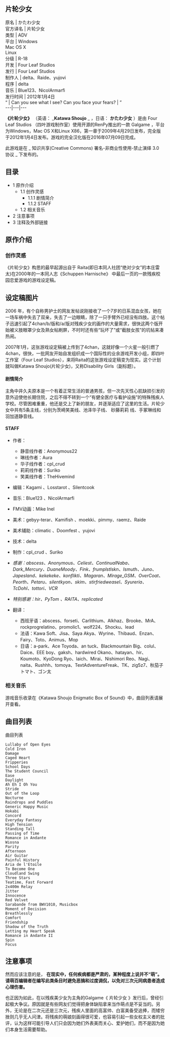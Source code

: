 片轮少女  
---  
原名  |  かたわ少女   
官方译名  |  片轮少女   
类型  |  ADV   
平台  |  Windows   
Mac OS X  
Linux  
分级  |  R-18   
开发  |  Four Leaf Studios   
发行  |  Four Leaf Studios   
制作人  |  delta、Raide、yujovi   
程序  |  delta   
音乐  |  Blue123、NicolArmarfi   
发行时间  |  2012年1月4日   
“  |  Can you see what I see?  Can you face your fears?  |  ”   
---|---|---  
  
**《片轮少女》** （英语： _**Katawa Shoujo** _ ，日语： **かたわ少女** ）是由  Four Leaf Studios
（四叶游戏制作室）使用开源的RenPy推出的一款  Galgame  ，平台为Windows，Mac OS X和Linux
X86，第一章于2009年4月29日发布，完全版于2012年1月4日发布。游戏的完全汉化版在2016年07月09日完成。

此游戏是在 _ 知识共享(Creative Commons) 署名-非商业性使用-禁止演绎 3.0 协议  _ 下发布的。

##  目录

  * 1  原作介绍 
    * 1.1  创作灵感 
      * 1.1.1  剧情简介 
      * 1.1.2  STAFF 
    * 1.2  相关音乐 
  * 2  注意事项 
  * 3  注释及外部链接 

##  原作介绍

###  创作灵感

《片轮少女》构思的最早起源出自于 Raita(即日本同人社团“绝对少女”的本庄雷太)在2000年的一本同人志《Schuppen Harnische》
中最后一页的一款残疾校园恋爱游戏的游戏设定稿。

设定稿图片  
---  
  
2006
年，有个自称男护士的网友发帖说刚接收了一个7岁的日系混血女孩，她在一场车祸中失去了双亲，失去了一边眼睛，除了一只手臂外已经没有四肢。这个帖子迅速引起了4chan/b/版和/a/版对残疾少女的画作的大量需求，很快这两个版开始被义肢眼罩少女及熟女帖刷屏，不时时还有些“玩坏了”或“截肢女孩”的坑帖来凑热闹。

2007年1月，这张游戏设定稿被上传到了4chan，这就好像一个火星一般引燃了4chan，很快，一批网友开始自发组织成一个国际性的业余游戏开发小组，即四叶工作室（Four
Leaf Studios），来将Raita的这张游戏设定稿变为现实。这个计划就叫做Katawa Shoujo(片轮少女)，又称Disability
Girls（副标题）。

####  剧情简介

主角中井久夫原本是一个有着正常生活的普通男孩，但一次先天性心肌缺损引发的意外迫使他长期住院，之后不得不转到一个“有健全医疗与看护设施”的特殊残疾人学校。尽管困难重重，他还是交上了新的朋友，并逐渐适应了这里的生活。片轮少女中共有5条主线，分别为茨崎笑美线、池泽华子线、
砂藤莉莉  线、手冢琳线和羽加道静音线。

####  STAFF

  * 作者： 
    * 静音线作者：Anonymous22 
    * 琳线作者：Aura 
    * 华子线作者：cpl_crud 
    * 莉莉线作者：Suriko 
    * 笑美线作者：TheHivemind 
  * 编辑：Kagami 、Losstarot 、Silentcook 
  * 音乐：Blue123 、NicolArmarfi 
  * FMV动画：Mike Inel 
  * 美术：gebyy-terar、Kamifish 、moekki、pimmy、raemz、Raide 
  * 美术辅助：climatic 、Doomfest 、yujovi 
  * 技术：delta 
  * 制作：cpl_crud 、Suriko 

  * _感谢：abscess、Anonymous、Celiest、ContinualNaba、Dark_Mercury、DuaneMoody、Fink、frumplstlskn、Ismuth、Juno、Japesland、kekekeke、konflikti、Magaran、Mirage_GSM、OverCoat、Peorth、Petaru、silentkyon、skim、stirfriedweasel、Syureria、TcDohl、tottori、VCR_
  * _特别感谢：hir、PyTom 、RAITA、replicated_

  * 翻译： 
    * 西班牙语：abscess、forseti、Carlithium、Alkhaz、Brooke、MrA、rockprogrelatino、promolic1、wolf224、Shocku、lead 
    * 法语：Kawa Soft、Jisa、Saya Akya、Wyrine、Thibaud、Enzan、Fairy、Toto、Animus、Mop 
    * 日语：a-park、Ace Toyoda、an tuck、Blackmountain Big、colul、Daice、EEE boy、gaksh、hardwired Okano、hatayan、hir、Koumoto、KyoDong Ryo、laich、Mirai、Nishimori Reo、Nagi、naita、Rushhh、tomoya、TextAdventureFreak、TK、zig5z7、秋茄子トマト、ゴン太 

###  相关音乐

游戏音乐收录在《Katawa Shoujo Enigmatic Box of Sound》中，曲目列表请展开查看。

曲目列表  
---  
曲目列表

    
    
    Lullaby of Open Eyes 
    Cold Iron 
    Damage 
    Caged Heart 
    Fripperies 
    School Days 
    The Student Council 
    Ease 
    Daylight 
    Ah Eh I Oh You 
    Stride 
    Out of the Loop 
    Nocturne 
    Raindrops and Puddles 
    Generic Happy Music 
    Hokabi 
    Concord 
    Everyday Fantasy 
    High Tension 
    Standing Tall 
    Passing of Time 
    Romance in Andante 
    Wiosna 
    Parity 
    Afternoon 
    Air Guitar 
    Painful History 
    Aria de l'Etoile 
    To Become One 
    Cloudland Swing 
    Three Stars 
    Teatime, Fast Forward 
    2x400m Relay 
    Jitter 
    Innocence 
    Red Velvet 
    Sarabande from BWV1010, Musicbox 
    Moment of Decision 
    Breathlessly 
    Comfort 
    Friendship 
    Shadow of the Truth 
    Letting my Heart Speak 
    Romance in Andante II 
    Spin 
    Focus
      
  
##  注意事项

然而应该注意的是，
**在现实中，任何疾病都是严肃的，某种程度上说并不“萌”。请萌百编辑者在编写此类条目时避免恶搞和过度调侃，以免对三次元同病患者造成心理伤害。**

也正因为如此，在以残疾美少女为主角的Galgame《  片轮少女
》发行后，曾经引起极大争议。原因就是有些网友们觉得把身体缺陷拿来当作萌点是不妥当的。另外，无论是在二次元还是三次元，残疾人里面的高富帅、白富美备受追捧，而矮穷挫则几乎无人问津。将残疾的萌娘刻画得很可爱，也容易引起一些女权主义者的批评，认为这样可能引导人们只会因为她们外表美而关心、爱护她们，而不是因为她们本身生活需要帮助。